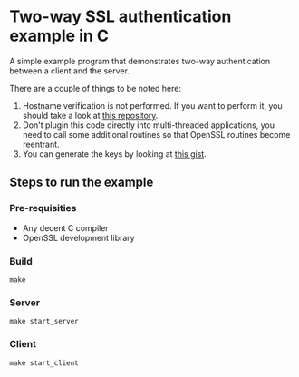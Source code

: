 # Two-way SSL authentication example in C

A simple example program that demonstrates two-way authentication between a client
and the server.

There are a couple of things to be noted here:

1. Hostname verification is not performed. If you want to perform it, you should take a look at [this repository](https://github.com/iSECPartners/ssl-conservatory).
2. Don't plugin this code directly into multi-threaded applications, you need to call some additional routines so that OpenSSL routines become reentrant.
3. You can generate the keys by looking at [this gist](https://gist.github.com/zapstar/4b51d7cfa74c7e709fcdaace19233443).

## Steps to run the example

### Pre-requisities
* Any decent C compiler
* OpenSSL development library

### Build
```
make
```

### Server
```
make start_server
```

### Client
```
make start_client
```
